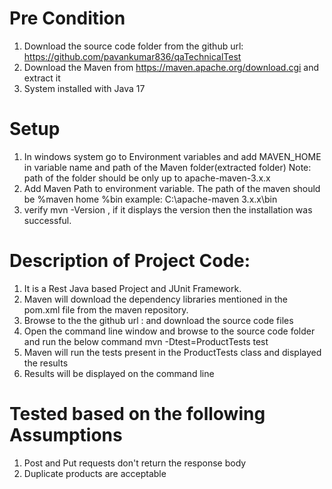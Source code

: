 
# Pre Condition
1. Download the source code folder from the github url: https://github.com/pavankumar836/qaTechnicalTest
2. Download the Maven from https://maven.apache.org/download.cgi and extract it
3. System installed with Java 17

# Setup
1. In windows system go to Environment variables and add MAVEN_HOME in variable name and path of the Maven folder(extracted folder) Note: path of the folder should be only up to apache-maven-3.x.x
2. Add Maven Path to environment variable. The path of the maven should be %maven home %bin  example: C:\apache-maven 3.x.x\bin
3. verify mvn -Version , if it displays the version then the installation was successful.

# Description of Project Code:
1. It is a Rest Java based Project and JUnit Framework.
2. Maven will download the dependency libraries mentioned in the pom.xml file from the maven repository.
3. Browse to the the github url :    and download the source code files
4. Open the command line window and browse to the source code folder and run the below command
   mvn -Dtest=ProductTests test
5. Maven will run the tests present in the ProductTests class and displayed the results
6. Results will be displayed on the command line


# Tested based on the following Assumptions
1. Post and Put requests  don't return the response body
2. Duplicate products are acceptable

